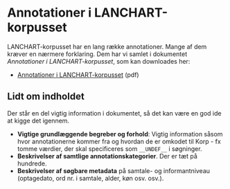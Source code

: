 # Annotationer i LANCHART-korpusset

LANCHART-korpusset har en lang række annotationer. Mange af dem kræver en nærmere forklaring. Dem har vi samlet i dokumentet *Annotationer i LANCHART-korpusset*, som kan downloades her:

- [Annotationer i LANCHART-korpusset](Annotationer-i-LANCHART.pdf) (pdf)

## Lidt om indholdet

Der står en del vigtig information i dokumentet, så det kan være en god ide at kigge det igennem.

- **Vigtige grundlæggende begreber og forhold**: Vigtig information såsom hvor annotationerne kommer fra og hvordan de er omkodet til Korp - fx tomme værdier, der skal specificeres som `__UNDEF__` i søgninger.
- **Beskrivelser af samtlige annotationskategorier**. Der er tæt på hundrede.
- **Beskrivelser af søgbare metadata** på samtale- og informantniveau (optagedato, ord nr. i samtale, alder, køn osv. osv.).